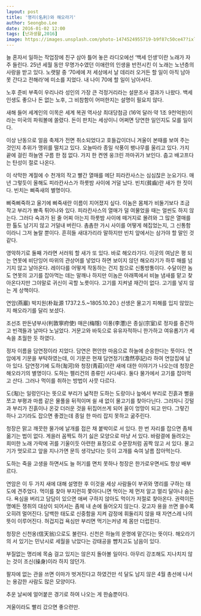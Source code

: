 ```yaml
---
layout: post
title: '명리(名利)와 해오라기'
author: Seongbo.Lee
date: 2016-01-02 12:00
tags: [난과생활,2016]
image: https://images.unsplash.com/photo-1474524955719-b9f87c50ce47?ixlib=rb-1.2.1&ixid=eyJhcHBfaWQiOjEyMDd9&auto=format&fit=crop&w=1280&q=80
---
```


늘 혼자서 일하는 작업장에 친구 삼아 틀어 놓은 라디오에선 ‘백세 인생’이란 노래가 자주 들린다. 25년 세월 동안 무명가수였던 이애란의 인생을 반전시킨 이 노래는 노년층의 사랑을 받고 있다. 노랫말 중 ‘70세에 저 세상에서 날 데리러 오거든 할 일이 아직 남아 못 간다고 전해라’에 미소를 지었다. 내 나이 70에 할 일이 남아서다.

노후 준비 부족이 우리나라 성인의 가장 큰 걱정거리라는 설문조사 결과가 나왔다. 백세 인생도 좋으나 돈 없는 노후, 그 비참함이 어떠한지는 설명이 필요치 않다.

새해 들어 세계인의 이목은 세계 복권 역사상 최대당첨금 (16억 달러·약 1조 9천억원)이라는 미국의 파워볼에 쏠렸다. 돈이 판치는 세상이니 어쩌면 당연한 일인지도 모를 일이다.

이상 난동으로 얼음 축제가 전면 취소되었다고 호들갑이더니 겨울이 본때를 보여 주는 것인지 추위가 맹위를 떨치고 있다. 오늘따라 종일 삭풍이 팽나무를 울리고 있다. 가지 끝에 걸린 하늘엔 구름 한 점 없다. 가지 한 켠엔 웅크린 까마귀가 보인다. 춥고 배고프다는 탄성이 절로 나온다.

이 삭막한 계절에 수 천개의 작고 빨간 열매를 메단 피라칸사스는 심심찮은 눈요기다. 매년 그렇듯이 올해도 피라칸사스가 하룻밤 사이에 거덜 났다. 빈치(貧齒)란 새가 한 짓이다. 빈치는 삐죽새의 별명이다.

삐죽삐죽하고 울기에 삐죽새란 이름이 지어졌지 싶다. 이놈은 몸체가 비둘기보다 조금 작고 부리가 뾰족 튀어나와 있다. 피라칸사스의 열매가 덜 여물었을 때는 얼씬도 하지 않는다. 그러다 숙과가 된 줄 어찌 아는지 하룻밤 사이에 떼거지로 몰려와 그 많은 열매를 한 톨도 남기지 않고 거덜내 버린다. 촘촘한 가시 사이를 어떻게 헤집었는지, 그 신통함이라니 그저 놀랄 뿐이다. 흔히들 새대가리라 말하지만 빈치 앞에서는 삼가야 할 말인 것 같다.

영악하기로 둘째 가라면 서러워 할 새가 또 있다. 바로 해오라기다. 이곳의 여남은 평 되는 연못에 비단잉어 따위의 관상어를 넣었다 하면 보이지 않던 해오라기가 하루 해를 넘기지 않고 날아온다. 레이다를 어떻게 작동하는 건지 참으로 신통방통이다. 수달이란 놈도 연못의 고기를 잡아먹는 데는 말깨나 하지만 이놈은 아래쪽에서 비늘 냄새를 맡고 찾아온다지만 그야말로 귀신이 곡할 노릇이다. 고기를 지켜낼 재간이 없다. 고기를 넣지 않는 게 상책이다.

연암(燕巖) 박지원(朴趾源 1737.2.5.~1805.10.20.) 선생은 물고기 피해를 입지 않았는지 해오라기를 달리 보셨다.

조선조 판돈녕부사(判敦寧府使) 매은(梅隱) 이풍(李灃)은 종실(宗室)로 정자를 중건하고 빈객들과 날마다 노닐었다. 거문고와 바둑으로 유유자적하니 한가하고 여유롭기가 세속을 초월한 듯 하였다.

정자 이름을 담연정이라 지었다. 담연은 편안한 마음으로 하늘에 순응한다는 뜻이다. 연암에게 기문을 부탁하였는데, 이 기문은 현재 담연정기(澹然亭記)라 하여 연암집에 남아 있다. 담연정기에 도하(淘河)와 청장(靑莊)이란 새에 대한 이야기가 나오는데 청장은 해오라기의 별명이다. 도하는 펠리건의 종류인 사다새다. 둘다 물가에서 고기를 잡아먹고 산다. 그러나 먹이를 취하는 방법이 사뭇 다르다.

도(淘)는 일렁인다는 뜻으로 부리가 넓적한 도하는 도랑이나 늪에서 부리로 진흙과 뻘을 쪼고 부평과 마름 같은 물풀을 뒤적이며 쉴 새 없이 물고기를 찾아다닌다. 그러자니 깃털과 부리가 진흙이나 온갖 더러운 것을 뒤집어쓰게 되어 꼴이 엉망이 되고 만다. 그렇긴 하나 고기라도 잡으면 좋겠는데 종일 한 마리 잡지 못하고 굶주린다.

청장은 맑고 깨끗한 물가에 날개를 접은 채 붙박이로 서 있다. 한 번 자리를 잡으면 좀체 옮기는 법이 없다. 게을러 꼼짝도 하기 싫은 모양으로 마냥 서 있다. 바람결에 들려오는 희미한 노래 가락에 귀를 기울이듯 아련한 표정으로 수문장처럼 꼼짝 않고 서 있다. 물고기가 멋모르고 앞을 지나가면 문득 생각났다는 듯이 고개를 숙여 날름 잡아먹는다.

도하는 죽을 고생을 하면서도 늘 허기를 면치 못하나 청장은 한가로우면서도 항상 배부르다.

연암은 이 두 가지 새에 대해 설명한 후 이것을 세상 사람들이 부귀와 명리를 구하는 태도에 견주었다. 먹이를 찾아 부지런히 쫓아다니면 먹이는 제 먼저 알고 멀리 달아나 숨는다. 욕심을 버리고 담담이 있으면 애써 구하지 않아도 먹이가 저절로 찾아온다. 권력이든 명예든 쟁취의 대상이 되어서는 좀체 내 손에 들어오지 않는다. 갖고자 용을 쓰면 쓸수록 오히려 멀어진다. 담백한 태도로 신중함을 지켜 감정에 휘둘리지 않을 때 자연스레 나의 뜻이 이루어진다. 허겁지겁 욕심만 부리면 먹기는커녕 제 몸만 더럽힌다.

청장은 신천옹(信天翁)으로도 불린다. 신천은 하늘의 운명에 맡긴다는 뜻이다. 해오라기의 서 있기는 민낚시로 세월을 낚았다는 강태공을 뺨치고도 남음이 있다.

부질없는 명리에 목숨 걸고 있지는 않은지 돌아볼 일이다. 아무리 강조해도 지나치지 않는 것이 조신(操身)이라 하지 않던가.

팔자에 없는 관을 쓰면 이마가 벗겨진다고 하였건만 석 달도 남지 않은 4월 총선에 나서는 용감한 사람도 많은 모양이다.

추운 날씨에 얼어붙은 경기로 하여 나오는 게 한숨뿐이다.

겨울이라도 빨리 갔으면 좋으련만.